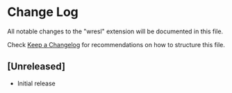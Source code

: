# Change Log

All notable changes to the "wresl" extension will be documented in this file.

Check [Keep a Changelog](http://keepachangelog.com/) for recommendations on how to structure this file.

## [Unreleased]

- Initial release